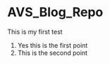 # AVS_Blog_Repo

This is my first test

  1. Yes this is the first point
  2. This is the second point
